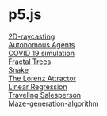 # p5.js
 <a href="https://zaabta.github.io/p5.js/2D-raycasting">2D-raycasting</a></br>
 <a href="https://zaabta.github.io/p5.js/Autonomous Agents">Autonomous Agents</a></br>
 <a href="https://zaabta.github.io/p5.js/COVID 19 simulation">COVID 19 simulation</a></br>
 <a href="https://zaabta.github.io/p5.js/Fractal Trees Recursive With slider of changing the angle of rotate branch/">Fractal Trees</a></br>
<a href="https://zaabta.github.io/p5.js/snake/">Snake</a></br>
<a href="https://zaabta.github.io/p5.js/The Lorenz Attractor/">The Lorenz Attractor</a></br>
<a href="https://zaabta.github.io/p5.js/Linear Regression/">Linear Regression</a></br>
<a href="https://zaabta.github.io/p5.js/Traveling Salesperson/">Traveling Salesperson</a></br>
<a href="https://zaabta.github.io/p5.js/p5.js/Maze-generation-algorithm-main/">Maze-generation-algorithm</a></br>
